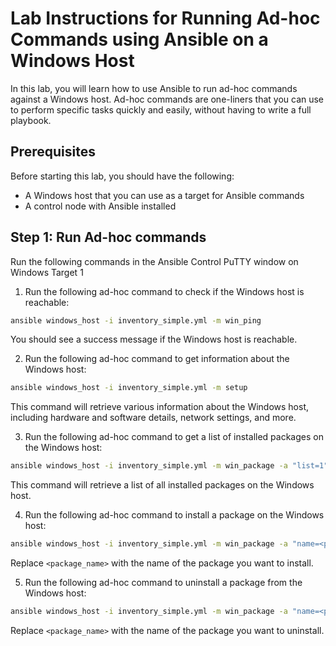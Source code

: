 # Lab Instructions for Running Ad-hoc Commands using Ansible on a Windows Host

In this lab, you will learn how to use Ansible to run ad-hoc commands against a Windows host. Ad-hoc commands are one-liners that you can use to perform specific tasks quickly and easily, without having to write a full playbook.

## Prerequisites

Before starting this lab, you should have the following:

- A Windows host that you can use as a target for Ansible commands
- A control node with Ansible installed

## Step 1: Run Ad-hoc commands
Run the following commands in the Ansible Control PuTTY window on Windows Target 1

1. Run the following ad-hoc command to check if the Windows host is reachable:

  ```bash
  ansible windows_host -i inventory_simple.yml -m win_ping
  ```

You should see a success message if the Windows host is reachable.

2. Run the following ad-hoc command to get information about the Windows host:

  ```bash
  ansible windows_host -i inventory_simple.yml -m setup
  ```

This command will retrieve various information about the Windows host, including hardware and software details, network settings, and more.

3. Run the following ad-hoc command to get a list of installed packages on the Windows host:

```bash
ansible windows_host -i inventory_simple.yml -m win_package -a "list=1"
```

This command will retrieve a list of all installed packages on the Windows host.

4. Run the following ad-hoc command to install a package on the Windows host:

```bash
ansible windows_host -i inventory_simple.yml -m win_package -a "name=<package_name> state=present"
```

Replace `<package_name>` with the name of the package you want to install.

5. Run the following ad-hoc command to uninstall a package from the Windows host:

```bash
ansible windows_host -i inventory_simple.yml -m win_package -a "name=<package_name> state=absent"
```

Replace `<package_name>` with the name of the package you want to uninstall.
